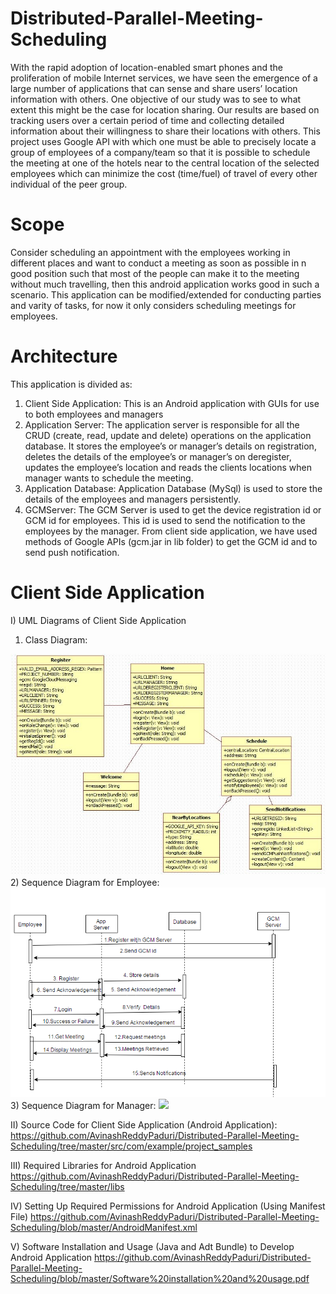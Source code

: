 # Distributed-Parallel-Meeting-Scheduling
With the rapid adoption of location-enabled smart phones and the proliferation of mobile Internet services, we have seen the emergence of a large number of applications that can sense and share users’ location information with others. One objective of our study was to see to what extent this might be the case for location sharing. Our results are based on tracking users over a certain period of time and collecting detailed information about their willingness to share their locations with others. This project uses Google API with which one must be able to precisely locate a group of employees of a company/team so that it is possible to schedule the meeting at one of the hotels near to the central location of the selected employees which can minimize the cost (time/fuel) of travel of every other individual of the peer group.
# Scope
Consider scheduling an appointment with the employees working in different places and want to conduct a meeting as soon as possible in n good position such that most of the people can make it to the meeting without much travelling, then this android application works good in such a scenario. This application can be modified/extended for conducting parties and varity of tasks, for now it only considers scheduling meetings for employees.
# Architecture
This application is divided as:
1) Client Side Application: This is an Android application with GUIs for use to both employees and managers
2) Application Server: The application server is responsible for all the CRUD (create, read, update and delete) operations on the application database. It stores the employee’s or manager’s details on registration, deletes the details of the employee’s or manager’s on deregister, updates the employee’s location and reads the clients locations when manager wants to schedule the meeting.
3) Application Database: Application Database (MySql) is used to store the details of the employees and managers persistently.
4) GCMServer: The GCM Server is used to get the device registration id or GCM id for employees. This id is used to send the notification to the employees by the manager. From client side application, we have used methods of Google APIs (gcm.jar in lib folder) to get the GCM id and to send push notification.
# Client Side Application
I) UML Diagrams of Client Side Application
  1) Class Diagram:
  <img src="./Class Diagram.jpg">
  2) Sequence Diagram for Employee:
  <img src="./Sequence diagram for employee.png">
  3) Sequence Diagram for Manager:
<img src="./Sequence diagram for manager.png">

II) Source Code for Client Side Application (Android Application): https://github.com/AvinashReddyPaduri/Distributed-Parallel-Meeting-Scheduling/tree/master/src/com/example/project_samples

III) Required Libraries for Android Application
https://github.com/AvinashReddyPaduri/Distributed-Parallel-Meeting-Scheduling/tree/master/libs

IV) Setting Up Required Permissions for Android Application (Using Manifest File)
https://github.com/AvinashReddyPaduri/Distributed-Parallel-Meeting-Scheduling/blob/master/AndroidManifest.xml

V) Software Installation and Usage (Java and Adt Bundle) to Develop Android Application
https://github.com/AvinashReddyPaduri/Distributed-Parallel-Meeting-Scheduling/blob/master/Software%20installation%20and%20usage.pdf
